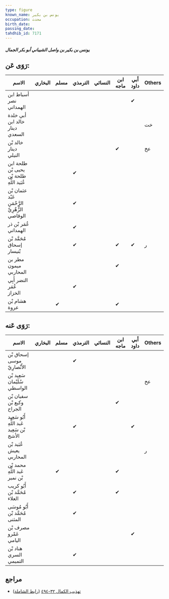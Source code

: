 ```yaml
---
type: figure
known_name: يونس بن بكير
occupation: محدث
birth_date:
passing_date:
tahdhib_id: 7171
---
```

##### يونس بن بكير بن واصل الشيباني أبو بكر الجمال

## رَوَى عَن:
| الاسم                                           | البخاري | مسلم | الترمذي | النسائي | ابن ماجه | أبي داود | Others |
| ----------------------------------------------- | ------- | ---- | ------- | ------- | -------- | -------- | ------ |
| أسباط ابن نصر الهمداني                          |         |      |         |         |          | ✔        |        |
| أبي خلدة خالد ابن دينار السعدي                  |         |      |         |         |          |          | خت     |
| خالد بْن دينار النيلي                           |         |      |         |         | ✔        |          | عخ     |
| طلحة ابن يحيى بْن طلحة بْن عُبَيد اللَّهِ       |         |      | ✔       |         |          |          |        |
| عثمان بْن عَبْد الرَّحْمَنِ الزُّهْرِيّ الوقاصي |         |      | ✔       |         |          |          |        |
| عُمَر بْن ذر الهمداني                           |         |      | ✔       |         |          |          |        |
| مُحَمَّد بْن إسحاق بْنيسار                      |         |      | ✔       |         | ✔        | ✔        | ر      |
| مطر بن ميمون المحاربي                           |         |      |         |         | ✔        |          |        |
| النضر أَبِي عُمَر الخزاز                        |         |      | ✔       |         |          |          |        |
| هشام بْن عروة                                   |         | ✔    |         |         | ✔        |          |        |
## رَوَى عَنه:
| الاسم                                      | البخاري | مسلم | الترمذي | النسائي | ابن ماجه | أبي داود | Others |
| ------------------------------------------ | ------- | ---- | ------- | ------- | -------- | -------- | ------ |
| إسحاق بْن موسى الأَنْصارِيّ                |         |      | ✔       |         |          |          |        |
| سَعِيد بْن سُلَيْمان الواسطي               |         |      |         |         |          |          | عخ     |
| سفيان بْن وكيع بْن الجراح                  |         |      |         |         | ✔        |          |        |
| أَبُو سَعِيد عَبد اللَّهِ بْن سَعِيد الأشج |         |      | ✔       |         |          | ✔        |        |
| عُبَيد بْن يعيش المحاربي                   |         |      |         |         |          |          | ر      |
| محمد بْن عَبد اللَّهِ بْن نمير             |         | ✔    |         |         | ✔        |          |        |
| أَبُو كريب مُحَمَّد بْن العلاء             |         |      | ✔       |         | ✔        |          |        |
| أَبُو مُوسَى مُحَمَّد بْن المثنى           |         |      | ✔       |         |          |          |        |
| مصرف بْن عَمْرو اليامي                     |         |      |         |         |          | ✔        |        |
| هناد بْن السري التميمي                     |         |      | ✔       |         |          |          |        |
## مراجع
- [تهذيب الكمال ٣٢-٤٩٤](obsidian://open?vault=Tahdhib-al-Kamal&file=Figures/٧١٧١-يونس%20بن%20بكير%20بن%20واصل%20الشيباني%20أبو%20بكر%20الجمال) ([رابط الشاملة](https://shamela.ws/book/3722/17608))